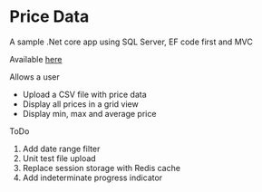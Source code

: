 # Price Data
A sample .Net core app using SQL Server, EF code first and MVC 

Available [here](https://pricedata20200310085039.azurewebsites.net/)

Allows a user
<ul>
  <li>Upload a CSV file with price data</li>
  <li>Display all prices in a grid view</li>
  <li>Display min, max and average price</li>
</ul>

ToDo
<ol>
  <li>Add date range filter</li>
  <li>Unit test file upload</li>
  <li>Replace session storage with Redis cache</li>
  <li>Add indeterminate progress indicator</li>
</ol>
